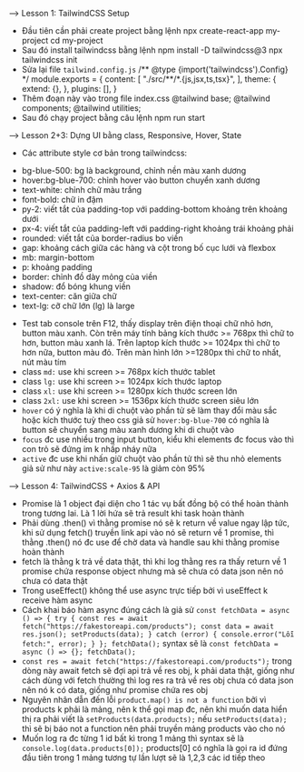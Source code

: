 --> Lesson 1: TailwindCSS Setup

- Đầu tiên cần phải create project bằng lệnh
  npx create-react-app my-project
  cd my-project
- Sau đó install tailwindcss bằng lệnh
  npm install -D tailwindcss@3
  npx tailwindcss init
- Sửa lại file `tailwind.config.js`
  /** @type {import('tailwindcss').Config} \*/
  module.exports = {
  content: [
  "./src/**/\*.{js,jsx,ts,tsx}",
  ],
  theme: {
  extend: {},
  },
  plugins: [],
  }
- Thêm đoạn này vào trong file index.css
  @tailwind base;
  @tailwind components;
  @tailwind utilities;
- Sau đó chạy project bằng câu lệnh
  npm run start

--> Lesson 2+3: Dựng UI bằng class, Responsive, Hover, State

- Các attribute style cơ bản trong tailwindcss:

* bg-blue-500: bg là background, chỉnh nền màu xanh dương
* hover:bg-blue-700: chỉnh hover vào button chuyển xanh dương
* text-white: chỉnh chữ màu trắng
* font-bold: chữ in đậm
* py-2: viết tắt của padding-top với padding-bottom khoảng trên khoảng dưới
* px-4: viết tắt của padding-left với padding-right khoảng trái khoảng phải
* rounded: viết tắt của border-radius bo viền
* gap: khoảng cách giữa các hàng và cột trong bố cục lưới và flexbox
* mb: margin-bottom
* p: khoảng padding
* border: chỉnh đồ dày mỏng của viền
* shadow: đổ bóng khung viền
* text-center: căn giữa chữ
* text-lg: cỡ chữ lớn (lg) là large

- Test tab console trên F12, thấy display trên điện thoại chữ nhỏ hơn, button màu xanh. Còn trên máy tính bảng kích thước >= 768px thì chữ to hơn, button màu xanh lá. Trên laptop kích thước >= 1024px thì chữ to hơn nữa, button màu đỏ. Trên màn hình lớn >=1280px thì chữ to nhất, nút màu tím
- class `md:` use khi screen >= 768px kích thước tablet
- class `lg:` use khi screen >= 1024px kích thước laptop
- class `xl:` use khi screen >= 1280px kích thước screen lớn
- class `2xl:` use khi screen >= 1536px kích thước screen siêu lớn
- `hover` có ý nghĩa là khi di chuột vào phần tử sẽ làm thay đổi màu sắc hoặc kích thước tuỳ theo css giả sử `hover:bg-blue-700` có nghĩa là button sẽ chuyển sang màu xanh dương khi di chuột vào
- `focus` đc use nhiều trong input button, kiểu khi elements đc focus vào thì con trỏ sẽ đứng im k nhấp nháy nữa
- `active` đc use khi nhấn giữ chuột vào phần tử thì sẽ thu nhỏ elements giả sử như này `active:scale-95` là giảm còn 95%

--> Lesson 4: TailwindCSS + Axios & API

- Promise là 1 object đại diện cho 1 tác vụ bất đồng bộ có thể hoàn thành trong tương lai. Là 1 lời hứa sẽ trả result khi task hoàn thành
- Phải dùng .then() vì thằng promise nó sẽ k return về value ngay lập tức, khi sử dụng fetch() truyền link api vào nó sẽ return về 1 promise, thì thằng .then() nó đc use để chờ data và handle sau khi thằng promise hoàn thành
- fetch là thằng k trả về data thật, thì khi log thằng res ra thấy return về 1 promise chứa response object nhưng mà sẽ chưa có data json nên nó chưa có data thật
- Trong useEffect() không thể use async trực tiếp bởi vì useEffect k receive hàm async
- Cách khai báo hàm async đúng cách là giả sử
  `const fetchData = async () => {
    try {
      const res = await fetch("https://fakestoreapi.com/products");
      const data = await res.json();
      setProducts(data);
    } catch (error) {
      console.error("Lỗi fetch:", error);
    }
  };
  fetchData();`
  syntax sẽ là
  `const fetchData = async () => {};
fetchData();`
- `const res = await fetch("https://fakestoreapi.com/products");` trong dòng này await fetch sẽ đợi api trả về res obj, k phải data thật, giống như cách dùng với fetch thường thì log res ra trả về res obj chưa có data json nên nó k có data, giống như promise chứa res obj
- Nguyên nhân dẫn đến lỗi `product.map() is not a function` bởi vì products k phải là mảng, nên k thể gọi map đc, nên khi muốn data hiển thị ra phải viết là `setProducts(data.products);` nếu `setProducts(data);` thì sẽ bị báo not a function nên phải truyền mảng products vào cho nó
- Muốn log ra đc từng 1 id bất kì trong 1 mảng thì syntax sẽ là `console.log(data.products[0]);` products[0] có nghĩa là gọi ra id đứng đầu tiên trong 1 mảng tương tự lần lượt sẽ là 1,2,3 các id tiếp theo
